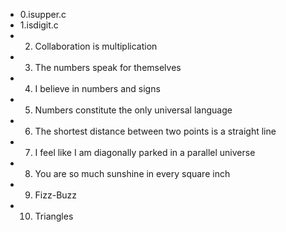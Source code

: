 - 0.isupper.c 
- 1.isdigit.c
- 2. Collaboration is multiplication
- 3. The numbers speak for themselves
- 4. I believe in numbers and signs
- 5. Numbers constitute the only universal language
- 6. The shortest distance between two points is a straight line
- 7. I feel like I am diagonally parked in a parallel universe
- 8. You are so much sunshine in every square inch
- 9. Fizz-Buzz
- 10. Triangles


